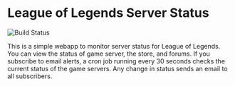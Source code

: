 # League of Legends Server Status

![Build Status](https://travis-ci.org/jsachs/lol_status.svg?branch=master)

This is a simple webapp to monitor server status for League of Legends.
You can view the status of game server, the store, and forums.
If you subscribe to email alerts, a cron job running every 30 seconds checks
the current status of the game servers. Any change in status sends an
email to all subscribers.

